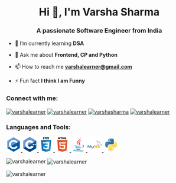 <h1 align="center">Hi 👋, I'm Varsha Sharma</h1>
<h3 align="center">A passionate Software Engineer from India</h3>

- 🌱 I’m currently learning **DSA**

- 💬 Ask me about **Frontend, CP and Python**

- 📫 How to reach me **varshalearner@gmail.com**

- ⚡ Fun fact **I think I am Funny**

<h3 align="left">Connect with me:</h3>
<p align="left">
<a href="https://linkedin.com/in/varshalearner" target="blank"><img align="center" src="https://raw.githubusercontent.com/rahuldkjain/github-profile-readme-generator/master/src/images/icons/Social/linked-in-alt.svg" alt="varshalearner" height="30" width="40" /></a>
<a href="https://instagram.com/varshalearner" target="blank"><img align="center" src="https://raw.githubusercontent.com/rahuldkjain/github-profile-readme-generator/master/src/images/icons/Social/instagram.svg" alt="varshalearner" height="30" width="40" /></a>
<a href="https://www.codechef.com/users/varshasharma" target="blank"><img align="center" src="https://cdn.jsdelivr.net/npm/simple-icons@3.1.0/icons/codechef.svg" alt="varshasharma" height="30" width="40" /></a>
<a href="https://www.leetcode.com/varshalearner" target="blank"><img align="center" src="https://raw.githubusercontent.com/rahuldkjain/github-profile-readme-generator/master/src/images/icons/Social/leet-code.svg" alt="varshalearner" height="30" width="40" /></a>
</p>

<h3 align="left">Languages and Tools:</h3>
<p align="left"> <a href="https://www.cprogramming.com/" target="_blank" rel="noreferrer"> <img src="https://raw.githubusercontent.com/devicons/devicon/master/icons/c/c-original.svg" alt="c" width="40" height="40"/> </a> <a href="https://www.w3schools.com/cpp/" target="_blank" rel="noreferrer"> <img src="https://raw.githubusercontent.com/devicons/devicon/master/icons/cplusplus/cplusplus-original.svg" alt="cplusplus" width="40" height="40"/> </a> <a href="https://www.w3schools.com/css/" target="_blank" rel="noreferrer"> <img src="https://raw.githubusercontent.com/devicons/devicon/master/icons/css3/css3-original-wordmark.svg" alt="css3" width="40" height="40"/> </a> <a href="https://www.w3.org/html/" target="_blank" rel="noreferrer"> <img src="https://raw.githubusercontent.com/devicons/devicon/master/icons/html5/html5-original-wordmark.svg" alt="html5" width="40" height="40"/> </a> <a href="https://www.java.com" target="_blank" rel="noreferrer"> <img src="https://raw.githubusercontent.com/devicons/devicon/master/icons/java/java-original.svg" alt="java" width="40" height="40"/> </a> <a href="https://www.mysql.com/" target="_blank" rel="noreferrer"> <img src="https://raw.githubusercontent.com/devicons/devicon/master/icons/mysql/mysql-original-wordmark.svg" alt="mysql" width="40" height="40"/> </a> <a href="https://www.python.org" target="_blank" rel="noreferrer"> <img src="https://raw.githubusercontent.com/devicons/devicon/master/icons/python/python-original.svg" alt="python" width="40" height="40"/> </a> </p>

<p><img align="left" src="https://github-readme-stats.vercel.app/api/top-langs?username=varshalearner&show_icons=true&locale=en&layout=compact" alt="varshalearner" /></p>

<p>&nbsp;<img align="center" src="https://github-readme-stats.vercel.app/api?username=varshalearner&show_icons=true&locale=en" alt="varshalearner" /></p>

<p><img align="center" src="https://github-readme-streak-stats.herokuapp.com/?user=varshalearner&" alt="varshalearner" /></p>
